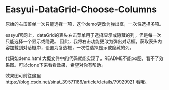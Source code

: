 # Easyui-DataGrid-Choose-Columns
原始的右击菜单一次只能选择一项，这个demo更改为弹出框，一次性选择多项。

easyui官网上，dataGrid的表头右击菜单用于选择显示或隐藏的列，但是每一次只能选择一个显示或隐藏。
因此，我将右击功能更改为弹出对话框，获取表头内容加载到对话框中，设置为复选框，一次性选择显示或隐藏的列。

代码如demo.html
大概文件中的代码就能实现了，README不能po图，看不了效果图。可以clone下来看看效果，希望对你有帮助。

效果图可前往这里 https://blog.csdn.net/sinat_39571186/article/details/79929921 看哦。
